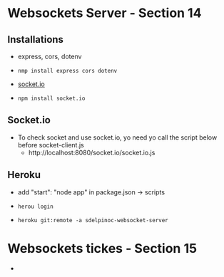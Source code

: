 # Websockets Server - Section 14

## Installations
- express, cors, dotenv
- `nmp install express cors dotenv`

- [socket.io](https://www.npmjs.com/package/socket.io)
- `npm install socket.io`

## Socket.io

- To check socket and use socket.io, yo need yo call the script below before socket-client.js
    - http://localhost:8080/socket.io/socket.io.js

## Heroku

- add "start": "node app" in package.json -> scripts

- `herou login`
- `heroku git:remote -a sdelpinoc-websocket-server`

# Websockets tickes - Section 15

- 